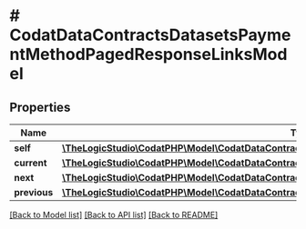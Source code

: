 # # CodatDataContractsDatasetsPaymentMethodPagedResponseLinksModel

## Properties

Name | Type | Description | Notes
------------ | ------------- | ------------- | -------------
**self** | [**\TheLogicStudio\CodatPHP\Model\CodatDataContractsDatasetsPaymentMethodPagedResponseHrefModel**](CodatDataContractsDatasetsPaymentMethodPagedResponseHrefModel.md) |  | [optional]
**current** | [**\TheLogicStudio\CodatPHP\Model\CodatDataContractsDatasetsPaymentMethodPagedResponseHrefModel**](CodatDataContractsDatasetsPaymentMethodPagedResponseHrefModel.md) |  | [optional]
**next** | [**\TheLogicStudio\CodatPHP\Model\CodatDataContractsDatasetsPaymentMethodPagedResponseHrefModel**](CodatDataContractsDatasetsPaymentMethodPagedResponseHrefModel.md) |  | [optional]
**previous** | [**\TheLogicStudio\CodatPHP\Model\CodatDataContractsDatasetsPaymentMethodPagedResponseHrefModel**](CodatDataContractsDatasetsPaymentMethodPagedResponseHrefModel.md) |  | [optional]

[[Back to Model list]](../../README.md#models) [[Back to API list]](../../README.md#endpoints) [[Back to README]](../../README.md)
